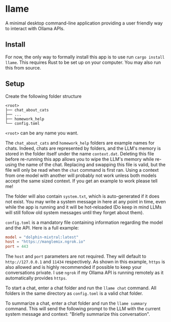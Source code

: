 # llame

A minimal desktop command-line application providing a user friendly way to interact with Ollama APIs.

## Install

For now, the only way to formally install this app is to use run `cargo install llame`.
This requires Rust to be set up on your computer. You may also run this from source.

## Setup

Create the following folder structure

```text
<root>
├── chat_about_cats
├── ...
├── homework_help
└── config.toml
```

`<root>` can be any name you want.

The `chat_about_cats` and `homework_help` folders are example names for chats. Indeed, chats are represented by folders, and the LLM's memory is stored in the folder itself under the name `context.dat`. Deleting this file before re-running this app allows you to wipe the LLM's memory while re-using the name of the chat. Replacing and swapping this file is valid, but the file will only be read when the `chat` command is first ran. Using a context from one model with another will probably not work unless both models accept the same sized context. If you get an example to work please tell me!

The folder will also contain `system.txt`, which is auto-generated if it does not exist. You may write a system message in here at any point in time, even while the app is running and it will be hot-reloaded (Do keep in mind LLMs will still follow old system messages until they forget about them).

`config.toml` is a mandatory file containing information regarding the model and the API. Here is a full example:

```toml
model = "dolphin-mixtral:latest"
host = "https://manglemix.ngrok.io"
port = 443
```

The `host` and `port` parameters are not required. They will default to `http://127.0.0.1` and `11434` respectively. As shown in this example, `https` is also allowed and is
highly recommended if possible to keep your conversations private. I use `ngrok` if my Ollama API is running remotely as it automatically provides `https`.

To start a chat, enter a chat folder and run the `llame chat` command. All folders in the same directory as `config.toml` is a valid chat folder.

To summarize a chat, enter a chat folder and run the `llame summary` command. This will send the following prompt to the LLM with the current system message and context: "Briefly summarize this conversation".
